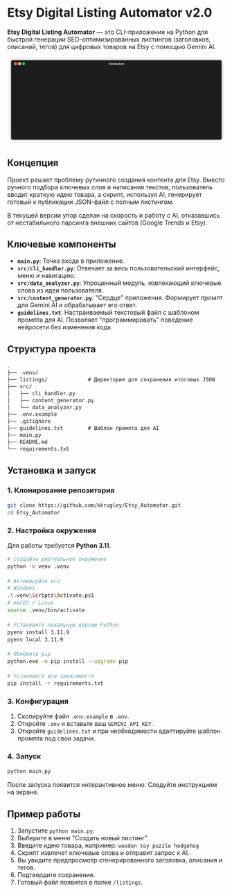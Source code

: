 # Etsy Digital Listing Automator v2.0

**Etsy Digital Listing Automator** — это CLI-приложение на Python для быстрой генерации SEO-оптимизированных листингов (заголовков, описаний, тегов) для цифровых товаров на Etsy с помощью Gemini AI.

![Demo.gif](src\demo.gif)

## Концепция

Проект решает проблему рутинного создания контента для Etsy. Вместо ручного подбора ключевых слов и написания текстов, пользователь вводит краткую идею товара, а скрипт, используя AI, генерирует готовый к публикации JSON-файл с полным листингом.

В текущей версии упор сделан на скорость и работу с AI, отказавшись от нестабильного парсинга внешних сайтов (Google Trends и Etsy).

## Ключевые компоненты

- **`main.py`**: Точка входа в приложение.
- **`src/cli_handler.py`**: Отвечает за весь пользовательский интерфейс, меню и навигацию.
- **`src/data_analyzer.py`**: Упрощенный модуль, извлекающий ключевые слова из идеи пользователя.
- **`src/content_generator.py`**: "Сердце" приложения. Формирует промпт для Gemini AI и обрабатывает его ответ.
- **`guidelines.txt`**: Настраиваемый текстовый файл с шаблоном промпта для AI. Позволяет "программировать" поведение нейросети без изменения кода.

## Структура проекта

```
.
├── .venv/
├── listings/             # Директория для сохранения итоговых JSON
├── src/
│   ├── cli_handler.py
│   ├── content_generator.py
│   └── data_analyzer.py
├── .env.example
├── .gitignore
├── guidelines.txt        # Шаблон промпта для AI
├── main.py
├── README.md
└── requirements.txt
```

## Установка и запуск

### 1. Клонирование репозитория
```bash
git clone https://github.com/kkrugley/Etsy_Automator.git
cd Etsy_Automator
```

### 2. Настройка окружения
Для работы требуется **Python 3.11**.

```bash
# Создайте виртуальное окружение
python -m venv .venv

# Активируйте его
# Windows
.\.venv\Scripts\Activate.ps1
# macOS / Linux
source .venv/bin/activate

# Установите локальную версию Python
pyenv install 3.11.9
pyenv local 3.11.9

# Обновите pip
python.exe -m pip install --upgrade pip

# Установите все зависимости
pip install -r requirements.txt
```

### 3. Конфигурация
1.  Скопируйте файл `.env.example` в `.env`.
2.  Откройте `.env` и вставьте ваш `GEMINI_API_KEY`.
3.  Откройте `guidelines.txt` и при необходимости адаптируйте шаблон промпта под свои задачи.

### 4. Запуск
```bash
python main.py
```
После запуска появится интерактивное меню. Следуйте инструкциям на экране.

## Пример работы

1.  Запустите `python main.py`.
2.  Выберите в меню "Создать новый листинг".
3.  Введите идею товара, например: `wooden toy puzzle hedgehog`
4.  Скрипт извлечет ключевые слова и отправит запрос к AI.
5.  Вы увидите предпросмотр сгенерированного заголовка, описания и тегов.
6.  Подтвердите сохранение.
7.  Готовый файл появится в папке `/listings`.
